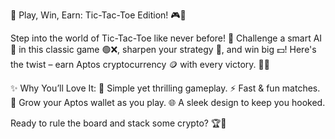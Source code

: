 🌟 Play, Win, Earn: Tic-Tac-Toe Edition! 🎮💸

Step into the world of Tic-Tac-Toe like never before! 🤩 Challenge a smart AI 🤖 in this classic game 🟢❌, sharpen your strategy 🧠, and win big 💵! Here's the twist – earn Aptos cryptocurrency 🪙 with every victory. 💪🔥

✨ Why You’ll Love It: 🎯 Simple yet thrilling gameplay. ⚡ Fast & fun matches. 💼 Grow your Aptos wallet as you play. 🌐 A sleek design to keep you hooked.

Ready to rule the board and stack some crypto? 🏆🚀
